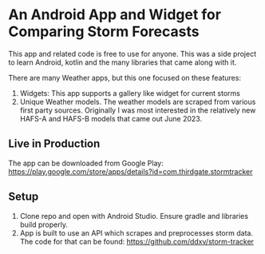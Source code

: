 # An Android App and Widget for Comparing Storm Forecasts

This app and related code is free to use for anyone. This was a side project to learn Android, kotlin and the many libraries that came along with it.

There are many Weather apps, but this one focused on these features:

1. Widgets: This app supports a gallery like widget for current storms
2. Unique Weather models. The weather models are scraped from various first party sources. Originally I was most interested in the relatively new HAFS-A and HAFS-B models that came out June 2023.

## Live in Production

The app can be downloaded from Google Play:
<https://play.google.com/store/apps/details?id=com.thirdgate.stormtracker>

## Setup

1. Clone repo and open with Android Studio.  Ensure gradle and libraries build properly.
2. App is built to use an API which scrapes and preprocesses storm data. The code for that can be found: <https://github.com/ddxv/storm-tracker>
